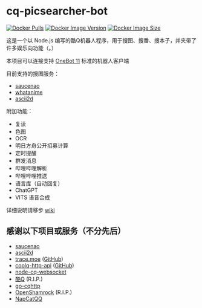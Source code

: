 # cq-picsearcher-bot

[![Docker Pulls](https://img.shields.io/docker/pulls/tsuk1ko/cq-picsearcher-bot?style=flat-square)](https://hub.docker.com/r/tsuk1ko/cq-picsearcher-bot)
[![Docker Image Version](https://img.shields.io/docker/v/tsuk1ko/cq-picsearcher-bot?style=flat-square)](https://hub.docker.com/r/tsuk1ko/cq-picsearcher-bot)
[![Docker Image Size](https://img.shields.io/docker/image-size/tsuk1ko/cq-picsearcher-bot/latest?style=flat-square)](https://hub.docker.com/r/tsuk1ko/cq-picsearcher-bot)

这是一个以 Node.js 编写的酷Q机器人程序，用于搜图、搜番、搜本子，并夹带了许多娱乐向功能（。）

本项目可以连接支持 [OneBot 11](https://github.com/botuniverse/onebot-11) 标准的机器人客户端

目前支持的搜图服务：

- [saucenao](https://saucenao.com)
- [whatanime](https://trace.moe)
- [ascii2d](https://ascii2d.net)

附加功能：

- 复读
- 色图
- OCR
- 明日方舟公开招募计算
- 定时提醒
- 群发消息
- 哔哩哔哩解析
- 哔哩哔哩推送
- 语言库（自动回复）
- ChatGPT
- VITS 语音合成

详细说明请移步 [wiki](https://github.com/Tsuk1ko/cq-picsearcher-bot/wiki)

## 感谢以下项目或服务（不分先后）

- [saucenao](https://saucenao.com)
- [ascii2d](https://ascii2d.net)
- [trace.moe](https://trace.moe) ([GitHub](https://github.com/soruly/trace.moe))
- [coolq-http-api](https://cqhttp.cc) ([GitHub](https://github.com/richardchien/coolq-http-api))
- [node-cq-websocket](https://github.com/momocow/node-cq-websocket)
- [酷Q](https://cqp.cc) (R.I.P.)
- [go-cqhttp](https://github.com/Mrs4s/go-cqhttp)
- [OpenShamrock](https://github.com/whitechi73/OpenShamrock) (R.I.P.)
- [NapCatQQ](https://github.com/NapNeko/NapCatQQ)
